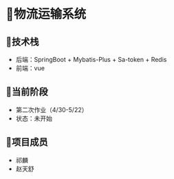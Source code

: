 #  🚚物流运输系统
## 🥇技术栈
- 后端：SpringBoot + Mybatis-Plus + Sa-token + Redis
- 前端：vue

## 🥈当前阶段
- 第二次作业（4/30-5/22）
- 状态：未开始

## 💎项目成员
- 祁麟
- 赵天舒
